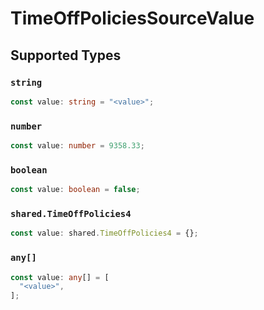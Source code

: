# TimeOffPoliciesSourceValue


## Supported Types

### `string`

```typescript
const value: string = "<value>";
```

### `number`

```typescript
const value: number = 9358.33;
```

### `boolean`

```typescript
const value: boolean = false;
```

### `shared.TimeOffPolicies4`

```typescript
const value: shared.TimeOffPolicies4 = {};
```

### `any[]`

```typescript
const value: any[] = [
  "<value>",
];
```

